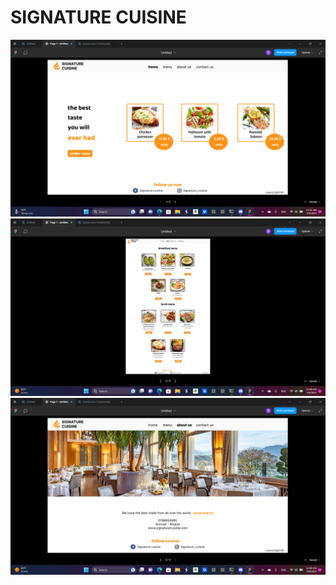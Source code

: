 
# SIGNATURE CUISINE
 <img src="assets/home.png">
<img src="assets/menu.png"> 
<img src="assets/aboutus.png">
